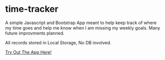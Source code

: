 # time-tracker
A simple Javascript and Bootstrap App meant to help keep track of where my time goes and help me know when I am missing my weekly goals. 
Many future improvments planned. 

All records stored in Local Storage, No DB involved.

[Try Out The App Here!](https://wax54.github.io/time-tracker/index.html)

